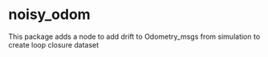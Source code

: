 # noisy_odom
This package adds a node to add drift to Odometry_msgs from simulation to create loop closure dataset
